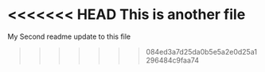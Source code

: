 <<<<<<< HEAD
This is another file 
=======
 My Second readme  update to this file
>>>>>>> 084ed3a7d25da0b5e5a2e0d25a1296484c9faa74
